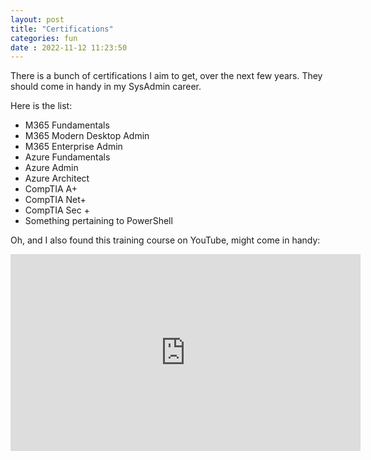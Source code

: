 ```yaml
---
layout: post
title: "Certifications" 
categories: fun
date : 2022-11-12 11:23:50
---
```


There is a bunch of certifications I aim to get, over the next few years. They should come in handy in my SysAdmin career. 

Here is the list: 
- M365 Fundamentals
- M365 Modern Desktop Admin
- M365 Enterprise Admin
- Azure Fundamentals
- Azure Admin
- Azure Architect
- CompTIA A+
- CompTIA Net+
- CompTIA Sec +
- Something pertaining to PowerShell 

Oh, and I also found this training course on YouTube, might come in handy:

<iframe width="560" height="315" src="https://www.youtube-nocookie.com/embed/OCQ_Zq0xFcc" title="YouTube video player" frameborder="0" allow="accelerometer; autoplay; clipboard-write; encrypted-media; gyroscope; picture-in-picture" allowfullscreen></iframe>
